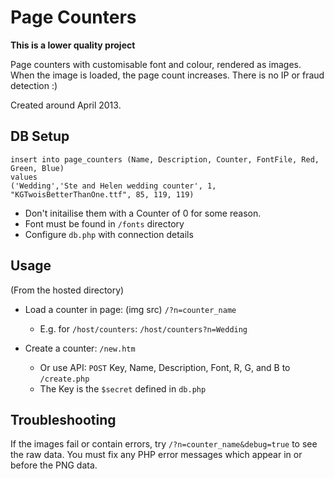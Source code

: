 # Page Counters

**This is a lower quality project**

Page counters with customisable font and colour, rendered as images. When the image is loaded, the page count increases. There is no IP or fraud detection :)

Created around April 2013.

## DB Setup

	insert into page_counters (Name, Description, Counter, FontFile, Red, Green, Blue)
	values
	('Wedding','Ste and Helen wedding counter', 1, "KGTwoisBetterThanOne.ttf", 85, 119, 119)

 * Don't initailise them with a Counter of 0 for some reason.
 * Font must be found in `/fonts` directory
 * Configure `db.php` with connection details

## Usage

(From the hosted directory)

 * Load a counter in page: (img src) `/?n=counter_name`
     - E.g. for `/host/counters`: `/host/counters?n=Wedding`

 *	Create a counter: `/new.htm`
     - Or use API: `POST` Key, Name, Description, Font, R, G, and B to `/create.php`
	 - The Key is the `$secret` defined in `db.php`

## Troubleshooting

If the images fail or contain errors, try `/?n=counter_name&debug=true` to see the raw data. You must fix any PHP error messages which appear in or before the PNG data.